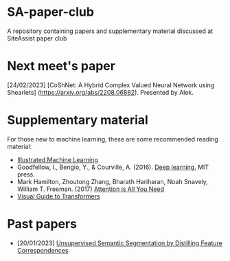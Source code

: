 # SA-paper-club
A repository containing papers and supplementary material discussed at SiteAssist paper club

# Next meet's paper
[24/02/2023] [CoShNet: A Hybrid Complex Valued Neural Network using Shearlets] (https://arxiv.org/abs/2208.06882). Presented by Alek.

# Supplementary material 
For those new to machine learning, these are some recommended reading material:

- [Illustrated Machine Learning](https://illustrated-machine-learning.github.io/index.html)
- Goodfellow, I., Bengio, Y., & Courville, A. (2016). [Deep learning.](http://www.deeplearningbook.org/) MIT press.
- Mark Hamilton, Zhoutong Zhang, Bharath Hariharan, Noah Snavely, William T. Freeman. (2017) [Attention is All You Need](https://arxiv.org/abs/1706.03762)
- [Visual Guide to Transformers](https://jalammar.github.io/illustrated-transformer/)

# Past papers
- [20/01/2023] [Unsupervised Semantic Segmentation by Distilling Feature Correspondences](https://arxiv.org/abs/2203.08414)
